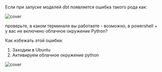 
Если при запуске моделей dbt появляется ошибка такого рода как:

![cover](https://github.com/Malakhova-Natalya/Snippets/blob/main/dbt_error_Enum8/dbt%20-%20error%20Enum8.png)

проверьте, в каком терминале вы работаете - возможно, в powershell + у вас не включено облачное окружение Python?

Как избежать этой ошибки:

1. Заходим в Ubuntu
2. Активируем облачное окружение python

![cover](https://github.com/Malakhova-Natalya/Snippets/blob/main/dbt_error_Enum8/ubuntu%20%2B%20python.png)
